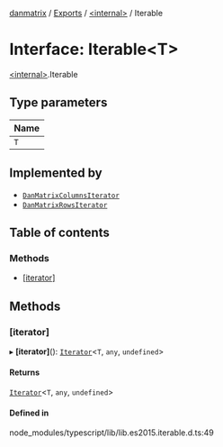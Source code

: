 [danmatrix](../README.md) / [Exports](../modules.md) / [\<internal\>](../modules/internal_.md) / Iterable

# Interface: Iterable\<T\>

[\<internal\>](../modules/internal_.md).Iterable

## Type parameters

| Name |
| :------ |
| `T` |

## Implemented by

- [`DanMatrixColumnsIterator`](../classes/DanMatrixColumnsIterator.md)
- [`DanMatrixRowsIterator`](../classes/DanMatrixRowsIterator.md)

## Table of contents

### Methods

- [[iterator]](internal_.Iterable.md#[iterator])

## Methods

### [iterator]

▸ **[iterator]**(): [`Iterator`](internal_.Iterator.md)\<`T`, `any`, `undefined`\>

#### Returns

[`Iterator`](internal_.Iterator.md)\<`T`, `any`, `undefined`\>

#### Defined in

node_modules/typescript/lib/lib.es2015.iterable.d.ts:49

